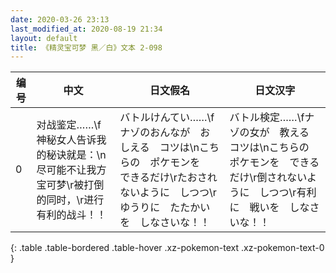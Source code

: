 ```yaml
---
date: 2020-03-26 23:13
last_modified_at: 2020-08-19 21:34
layout: default
title: 《精灵宝可梦 黑／白》文本 2-098
---
```

| 编号 | 中文 | 日文假名 | 日文汉字 |
| ---- | ---- | ---- | --- |
| 0 | 对战鉴定……\f神秘女人告诉我的秘诀就是：\n尽可能不让我方宝可梦\r被打倒的同时，\r进行有利的战斗！！ | バトルけんてい……\fナゾのおんなが　おしえる　コツは\nこちらの　ポケモンを　できるだけ\rたおされないように　しつつ\rゆうりに　たたかいを　しなさいな！！ | バトル検定……\fナゾの女が　教える　コツは\nこちらの　ポケモンを　できるだけ\r倒されないように　しつつ\r有利に　戦いを　しなさいな！！ |
{: .table .table-bordered .table-hover .xz-pokemon-text .xz-pokemon-text-0 }